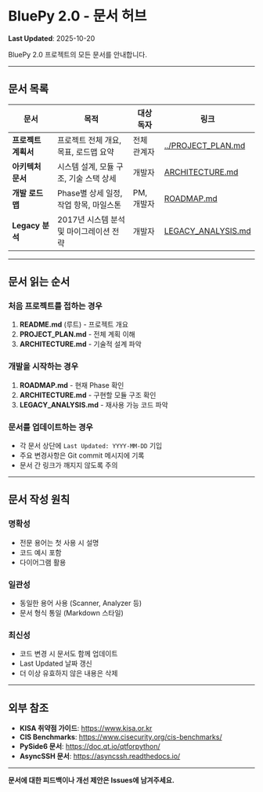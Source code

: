 # BluePy 2.0 - 문서 허브

**Last Updated**: 2025-10-20

BluePy 2.0 프로젝트의 모든 문서를 안내합니다.

---

##  문서 목록

| 문서 | 목적 | 대상 독자 | 링크 |
|------|------|----------|------|
| **프로젝트 계획서** | 프로젝트 전체 개요, 목표, 로드맵 요약 | 전체 관계자 | [../PROJECT_PLAN.md](../PROJECT_PLAN.md) |
| **아키텍처 문서** | 시스템 설계, 모듈 구조, 기술 스택 상세 | 개발자 | [ARCHITECTURE.md](ARCHITECTURE.md) |
| **개발 로드맵** | Phase별 상세 일정, 작업 항목, 마일스톤 | PM, 개발자 | [ROADMAP.md](ROADMAP.md) |
| **Legacy 분석** | 2017년 시스템 분석 및 마이그레이션 전략 | 개발자 | [LEGACY_ANALYSIS.md](LEGACY_ANALYSIS.md) |

---

##  문서 읽는 순서

### 처음 프로젝트를 접하는 경우
1. **README.md** (루트) - 프로젝트 개요
2. **PROJECT_PLAN.md** - 전체 계획 이해
3. **ARCHITECTURE.md** - 기술적 설계 파악

### 개발을 시작하는 경우
1. **ROADMAP.md** - 현재 Phase 확인
2. **ARCHITECTURE.md** - 구현할 모듈 구조 확인
3. **LEGACY_ANALYSIS.md** - 재사용 가능 코드 파악

### 문서를 업데이트하는 경우
- 각 문서 상단에 `Last Updated: YYYY-MM-DD` 기입
- 주요 변경사항은 Git commit 메시지에 기록
- 문서 간 링크가 깨지지 않도록 주의

---

##  문서 작성 원칙

### 명확성
- 전문 용어는 첫 사용 시 설명
- 코드 예시 포함
- 다이어그램 활용

### 일관성
- 동일한 용어 사용 (Scanner, Analyzer 등)
- 문서 형식 통일 (Markdown 스타일)

### 최신성
- 코드 변경 시 문서도 함께 업데이트
- Last Updated 날짜 갱신
- 더 이상 유효하지 않은 내용은 삭제

---

##  외부 참조

- **KISA 취약점 가이드**: https://www.kisa.or.kr
- **CIS Benchmarks**: https://www.cisecurity.org/cis-benchmarks/
- **PySide6 문서**: https://doc.qt.io/qtforpython/
- **AsyncSSH 문서**: https://asyncssh.readthedocs.io/

---

**문서에 대한 피드백이나 개선 제안은 Issues에 남겨주세요.**